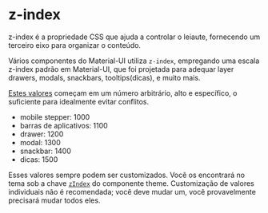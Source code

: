 # z-index

<p class="description">z-index é a propriedade CSS que ajuda a controlar o leiaute, fornecendo um terceiro eixo para organizar o conteúdo.</p>

Vários componentes do Material-UI utiliza `z-index`, empregando uma escala z-index padrão em Material-UI, que foi projetada para adequar layer drawers, modals, snackbars, tooltips(dicas), e muito mais.

[Estes valores](https://github.com/mui-org/material-ui/blob/6957c91608e7c9cc73f3b5b1085de0b37a5fb25d/packages/material-ui/src/styles/zIndex.js#L4) começam em um número arbitrário, alto e específico, o suficiente para idealmente evitar conflitos.

- mobile stepper: 1000
- barras de aplicativos: 1100
- drawer: 1200
- modal: 1300
- snackbar: 1400
- dicas: 1500

Esses valores sempre podem ser customizados. Você os encontrará no tema sob a chave [`zIndex`](/customization/default-theme/?expend-path=$.zIndex) do componente theme. Customização de valores individuais não é recomendada; você deve mudar um, você provavelmente precisará mudar todos eles.
